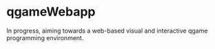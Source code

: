 qgameWebapp
===========

In progress, aiming towards a web-based visual and interactive qgame programming environment.
